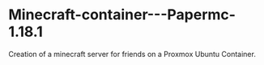 # Minecraft-container---Papermc-1.18.1
Creation of a minecraft server for friends on a Proxmox Ubuntu Container.
